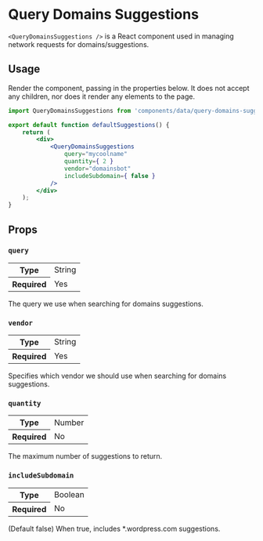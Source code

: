 # Query Domains Suggestions

`<QueryDomainsSuggestions />` is a React component used in managing network requests for domains/suggestions.

## Usage

Render the component, passing in the properties below. It does not accept any children, nor does it render any elements to the page.

```jsx
import QueryDomainsSuggestions from 'components/data/query-domains-suggestions';

export default function defaultSuggestions() {
	return (
		<div>
			<QueryDomainsSuggestions
				query="mycoolname"
				quantity={ 2 }
				vendor="domainsbot"
				includeSubdomain={ false }
			/>
		</div>
	);
}
```

## Props

### `query`

<table>
	<tr><th>Type</th><td>String</td></tr>
	<tr><th>Required</th><td>Yes</td></tr>
</table>

The query we use when searching for domains suggestions.

### `vendor`

<table>
	<tr><th>Type</th><td>String</td></tr>
	<tr><th>Required</th><td>Yes</td></tr>
</table>

Specifies which vendor we should use when searching for domains suggestions.

### `quantity`

<table>
	<tr><th>Type</th><td>Number</td></tr>
	<tr><th>Required</th><td>No</td></tr>
</table>

The maximum number of suggestions to return.

### `includeSubdomain`

<table>
	<tr><th>Type</th><td>Boolean</td></tr>
	<tr><th>Required</th><td>No</td></tr>
</table>

(Default false) When true, includes \*.wordpress.com suggestions.
